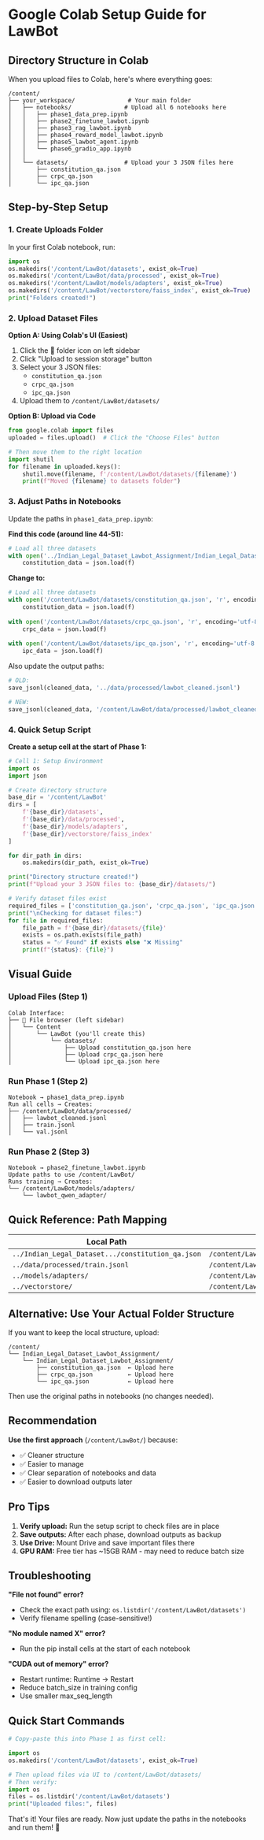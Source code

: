 # Google Colab Setup Guide for LawBot

## Directory Structure in Colab

When you upload files to Colab, here's where everything goes:

```
/content/
├── your_workspace/               # Your main folder
│   ├── notebooks/               # Upload all 6 notebooks here
│   │   ├── phase1_data_prep.ipynb
│   │   ├── phase2_finetune_lawbot.ipynb
│   │   ├── phase3_rag_lawbot.ipynb
│   │   ├── phase4_reward_model_lawbot.ipynb
│   │   ├── phase5_lawbot_agent.ipynb
│   │   └── phase6_gradio_app.ipynb
│   │
│   └── datasets/                # Upload your 3 JSON files here
│       ├── constitution_qa.json
│       ├── crpc_qa.json
│       └── ipc_qa.json
```

## Step-by-Step Setup

### 1. Create Uploads Folder
In your first Colab notebook, run:

```python
import os
os.makedirs('/content/LawBot/datasets', exist_ok=True)
os.makedirs('/content/LawBot/data/processed', exist_ok=True)
os.makedirs('/content/LawBot/models/adapters', exist_ok=True)
os.makedirs('/content/LawBot/vectorstore/faiss_index', exist_ok=True)
print("Folders created!")
```

### 2. Upload Dataset Files

**Option A: Using Colab's UI (Easiest)**
1. Click the 📁 folder icon on left sidebar
2. Click "Upload to session storage" button
3. Select your 3 JSON files:
   - `constitution_qa.json`
   - `crpc_qa.json`
   - `ipc_qa.json`
4. Upload them to `/content/LawBot/datasets/`

**Option B: Upload via Code**
```python
from google.colab import files
uploaded = files.upload()  # Click the "Choose Files" button

# Then move them to the right location
import shutil
for filename in uploaded.keys():
    shutil.move(filename, f'/content/LawBot/datasets/{filename}')
    print(f"Moved {filename} to datasets folder")
```

### 3. Adjust Paths in Notebooks

Update the paths in `phase1_data_prep.ipynb`:

**Find this code (around line 44-51):**
```python
# Load all three datasets
with open('../Indian_Legal_Dataset_Lawbot_Assignment/Indian_Legal_Dataset_Lawbot_Assignment/constitution_qa.json', 'r', encoding='utf-8') as f:
    constitution_data = json.load(f)
```

**Change to:**
```python
# Load all three datasets
with open('/content/LawBot/datasets/constitution_qa.json', 'r', encoding='utf-8') as f:
    constitution_data = json.load(f)
    
with open('/content/LawBot/datasets/crpc_qa.json', 'r', encoding='utf-8') as f:
    crpc_data = json.load(f)
    
with open('/content/LawBot/datasets/ipc_qa.json', 'r', encoding='utf-8') as f:
    ipc_data = json.load(f)
```

Also update the output paths:
```python
# OLD:
save_jsonl(cleaned_data, '../data/processed/lawbot_cleaned.jsonl')

# NEW:
save_jsonl(cleaned_data, '/content/LawBot/data/processed/lawbot_cleaned.jsonl')
```

### 4. Quick Setup Script

**Create a setup cell at the start of Phase 1:**

```python
# Cell 1: Setup Environment
import os
import json

# Create directory structure
base_dir = '/content/LawBot'
dirs = [
    f'{base_dir}/datasets',
    f'{base_dir}/data/processed',
    f'{base_dir}/models/adapters',
    f'{base_dir}/vectorstore/faiss_index'
]

for dir_path in dirs:
    os.makedirs(dir_path, exist_ok=True)

print("Directory structure created!")
print(f"Upload your 3 JSON files to: {base_dir}/datasets/")

# Verify dataset files exist
required_files = ['constitution_qa.json', 'crpc_qa.json', 'ipc_qa.json']
print("\nChecking for dataset files:")
for file in required_files:
    file_path = f'{base_dir}/datasets/{file}'
    exists = os.path.exists(file_path)
    status = "✅ Found" if exists else "❌ Missing"
    print(f"{status}: {file}")
```

## Visual Guide

### Upload Files (Step 1)
```
Colab Interface:
├── 📁 File browser (left sidebar)
│   └── Content
│       └── LawBot (you'll create this)
│           └── datasets/
│               ├── Upload constitution_qa.json here
│               ├── Upload crpc_qa.json here
│               └── Upload ipc_qa.json here
```

### Run Phase 1 (Step 2)
```
Notebook → phase1_data_prep.ipynb
Run all cells → Creates:
├── /content/LawBot/data/processed/
│   ├── lawbot_cleaned.jsonl
│   ├── train.jsonl
│   └── val.jsonl
```

### Run Phase 2 (Step 3)
```
Notebook → phase2_finetune_lawbot.ipynb
Update paths to use /content/LawBot/
Runs training → Creates:
└── /content/LawBot/models/adapters/
    └── lawbot_qwen_adapter/
```

## Quick Reference: Path Mapping

| Local Path | Colab Path |
|------------|------------|
| `../Indian_Legal_Dataset.../constitution_qa.json` | `/content/LawBot/datasets/constitution_qa.json` |
| `../data/processed/train.jsonl` | `/content/LawBot/data/processed/train.jsonl` |
| `../models/adapters/` | `/content/LawBot/models/adapters/` |
| `../vectorstore/` | `/content/LawBot/vectorstore/` |

## Alternative: Use Your Actual Folder Structure

If you want to keep the local structure, upload:

```
/content/
└── Indian_Legal_Dataset_Lawbot_Assignment/
    └── Indian_Legal_Dataset_Lawbot_Assignment/
        ├── constitution_qa.json  ← Upload here
        ├── crpc_qa.json          ← Upload here
        └── ipc_qa.json           ← Upload here
```

Then use the original paths in notebooks (no changes needed).

## Recommendation

**Use the first approach** (`/content/LawBot/`) because:
- ✅ Cleaner structure
- ✅ Easier to manage
- ✅ Clear separation of notebooks and data
- ✅ Easier to download outputs later

## Pro Tips

1. **Verify upload:** Run the setup script to check files are in place
2. **Save outputs:** After each phase, download outputs as backup
3. **Use Drive:** Mount Drive and save important files there
4. **GPU RAM:** Free tier has ~15GB RAM - may need to reduce batch size

## Troubleshooting

**"File not found" error?**
- Check the exact path using: `os.listdir('/content/LawBot/datasets')`
- Verify filename spelling (case-sensitive!)

**"No module named X" error?**
- Run the pip install cells at the start of each notebook

**"CUDA out of memory" error?**
- Restart runtime: Runtime → Restart
- Reduce batch_size in training config
- Use smaller max_seq_length

## Quick Start Commands

```python
# Copy-paste this into Phase 1 as first cell:

import os
os.makedirs('/content/LawBot/datasets', exist_ok=True)

# Then upload files via UI to /content/LawBot/datasets/
# Then verify:
import os
files = os.listdir('/content/LawBot/datasets')
print("Uploaded files:", files)
```

That's it! Your files are ready. Now just update the paths in the notebooks and run them! 🚀

